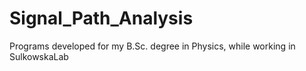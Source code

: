 # Signal_Path_Analysis
Programs developed for my B.Sc. degree in Physics, while working in SulkowskaLab
